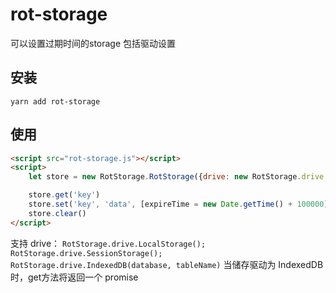 # rot-storage
可以设置过期时间的storage 包括驱动设置

##  安装

```
yarn add rot-storage
```

## 使用
```html
<script src="rot-storage.js"></script>
<script>
	let store = new RotStorage.RotStorage({drive: new RotStorage.drive.SessionStorage()})

	store.get('key')
	store.set('key', 'data', [expireTime = new Date.getTime() + 100000]);
	store.clear()
</script>
```
支持 drive：
`` RotStorage.drive.LocalStorage(); RotStorage.drive.SessionStorage(); RotStorage.drive.IndexedDB(database, tableName)
``
当储存驱动为 IndexedDB 时，get方法将返回一个 promise 